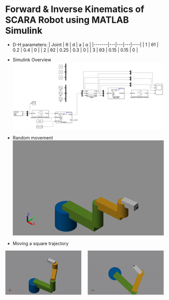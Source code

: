 # Forward & Inverse Kinematics of SCARA Robot using MATLAB Simulink

- D-H parameters:
    | Joint | θ | d | a | α |
    |-------|---|---|---|----|
    | 1 | θ1 | 0.2 | 0.4 | 0 |
    | 2 | θ2 | 0.25 | 0.3 | 0 |
    | 3 | θ3 | 0.15 | 0.15 | 0 |

- Simulink Overview  
![simulink](./media/simulink.jpg)

- Random movement  
![scara_random_joint](./media/scara_random_joint.gif)

- Moving a square trajectory

<div style="display: flex; justify-content: space-between;">
    <img src="./media/scara_ik.gif" width="48%" alt="scara_ik"/>
    <img src="./media/scara_ik_top.gif" width="48%" alt="scara_ik_top"/>
</div>

